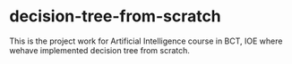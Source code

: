 # decision-tree-from-scratch
This is the project work for Artificial Intelligence course in BCT, IOE where wehave implemented decision tree from scratch.

